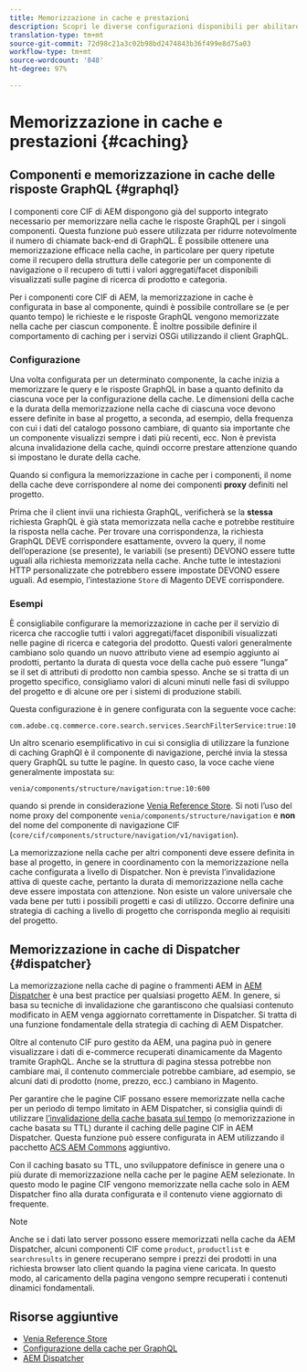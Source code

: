 ```yaml
---
title: Memorizzazione in cache e prestazioni
description: Scopri le diverse configurazioni disponibili per abilitare GraphQL e il caching dei contenuti per ottimizzare le prestazioni dell'implementazione di e-commerce.
translation-type: tm+mt
source-git-commit: 72d98c21a3c02b98bd2474843b36f499e8d75a03
workflow-type: tm+mt
source-wordcount: '848'
ht-degree: 97%

---
```



# Memorizzazione in cache e prestazioni {#caching}

## Componenti e memorizzazione in cache delle risposte GraphQL {#graphql}

I componenti core CIF di AEM dispongono già del supporto integrato necessario per memorizzare nella cache le risposte GraphQL per i singoli componenti. Questa funzione può essere utilizzata per ridurre notevolmente il numero di chiamate back-end di GraphQL. È possibile ottenere una memorizzazione efficace nella cache, in particolare per query ripetute come il recupero della struttura delle categorie per un componente di navigazione o il recupero di tutti i valori aggregati/facet disponibili visualizzati sulle pagine di ricerca di prodotto e categoria.

Per i componenti core CIF di AEM, la memorizzazione in cache è configurata in base al componente, quindi è possibile controllare se (e per quanto tempo) le richieste e le risposte GraphQL vengono memorizzate nella cache per ciascun componente. È inoltre possibile definire il comportamento di caching per i servizi OSGi utilizzando il client GraphQL.

### Configurazione

Una volta configurata per un determinato componente, la cache inizia a memorizzare le query e le risposte GraphQL in base a quanto definito da ciascuna voce per la configurazione della cache. Le dimensioni della cache e la durata della memorizzazione nella cache di ciascuna voce devono essere definite in base al progetto, a seconda, ad esempio, della frequenza con cui i dati del catalogo possono cambiare, di quanto sia importante che un componente visualizzi sempre i dati più recenti, ecc. Non è prevista alcuna invalidazione della cache, quindi occorre prestare attenzione quando si impostano le durate della cache.

Quando si configura la memorizzazione in cache per i componenti, il nome della cache deve corrispondere al nome dei componenti **proxy** definiti nel progetto.

Prima che il client invii una richiesta GraphQL, verificherà se la **stessa** richiesta GraphQL è già stata memorizzata nella cache e potrebbe restituire la risposta nella cache. Per trovare una corrispondenza, la richiesta GraphQL DEVE corrispondere esattamente, ovvero la query, il nome dell’operazione (se presente), le variabili (se presenti) DEVONO essere tutte uguali alla richiesta memorizzata nella cache. Anche tutte le intestazioni HTTP personalizzate che potrebbero essere impostate DEVONO essere uguali. Ad esempio, l’intestazione `Store` di Magento DEVE corrispondere.

### Esempi

È consigliabile configurare la memorizzazione in cache per il servizio di ricerca che raccoglie tutti i valori aggregati/facet disponibili visualizzati nelle pagine di ricerca e categoria del prodotto. Questi valori generalmente cambiano solo quando un nuovo attributo viene ad esempio aggiunto ai prodotti, pertanto la durata di questa voce della cache può essere “lunga” se il set di attributi di prodotto non cambia spesso. Anche se si tratta di un progetto specifico, consigliamo valori di alcuni minuti nelle fasi di sviluppo del progetto e di alcune ore per i sistemi di produzione stabili.

Questa configurazione è in genere configurata con la seguente voce cache:

```
com.adobe.cq.commerce.core.search.services.SearchFilterService:true:10:3600
```

Un altro scenario esemplificativo in cui si consiglia di utilizzare la funzione di caching GraphQl è il componente di navigazione, perché invia la stessa query GraphQL su tutte le pagine. In questo caso, la voce cache viene generalmente impostata su:

```
venia/components/structure/navigation:true:10:600
```

quando si prende in considerazione [Venia Reference Store](https://github.com/adobe/aem-cif-guides-venia). Si noti l’uso del nome proxy del componente `venia/components/structure/navigation` e **non** del nome del componente di navigazione CIF (`core/cif/components/structure/navigation/v1/navigation`).

La memorizzazione nella cache per altri componenti deve essere definita in base al progetto, in genere in coordinamento con la memorizzazione nella cache configurata a livello di Dispatcher. Non è prevista l’invalidazione attiva di queste cache, pertanto la durata di memorizzazione nella cache deve essere impostata con attenzione. Non esiste un valore universale che vada bene per tutti i possibili progetti e casi di utilizzo. Occorre definire una strategia di caching a livello di progetto che corrisponda meglio ai requisiti del progetto.

## Memorizzazione in cache di Dispatcher {#dispatcher}

La memorizzazione nella cache di pagine o frammenti AEM in [AEM Dispatcher](https://docs.adobe.com/content/help/it-IT/experience-manager-dispatcher/using/dispatcher.html) è una best practice per qualsiasi progetto AEM. In genere, si basa su tecniche di invalidazione che garantiscono che qualsiasi contenuto modificato in AEM venga aggiornato correttamente in Dispatcher. Si tratta di una funzione fondamentale della strategia di caching di AEM Dispatcher.

Oltre al contenuto CIF puro gestito da AEM, una pagina può in genere visualizzare i dati di e-commerce recuperati dinamicamente da Magento tramite GraphQL. Anche se la struttura di pagina stessa potrebbe non cambiare mai, il contenuto commerciale potrebbe cambiare, ad esempio, se alcuni dati di prodotto (nome, prezzo, ecc.) cambiano in Magento.

Per garantire che le pagine CIF possano essere memorizzate nella cache per un periodo di tempo limitato in AEM Dispatcher, si consiglia quindi di utilizzare [l’invalidazione della cache basata sul tempo](https://docs.adobe.com/content/help/it-IT/experience-manager-dispatcher/using/configuring/dispatcher-configuration.html#configuring-time-based-cache-invalidation-enablettl) (o memorizzazione in cache basata su TTL) durante il caching delle pagine CIF in AEM Dispatcher. Questa funzione può essere configurata in AEM utilizzando il pacchetto [ACS AEM Commons](https://adobe-consulting-services.github.io/acs-aem-commons/) aggiuntivo.

Con il caching basato su TTL, uno sviluppatore definisce in genere una o più durate di memorizzazione nella cache per le pagine AEM selezionate. In questo modo le pagine CIF vengono memorizzate nella cache solo in AEM Dispatcher fino alla durata configurata e il contenuto viene aggiornato di frequente.

>[!NOTE]
>
>Anche se i dati lato server possono essere memorizzati nella cache da AEM Dispatcher, alcuni componenti CIF come `product`, `productlist` e `searchresults` in genere recuperano sempre i prezzi dei prodotti in una richiesta browser lato client quando la pagina viene caricata. In questo modo, al caricamento della pagina vengono sempre recuperati i contenuti dinamici fondamentali.

## Risorse aggiuntive

- [Venia Reference Store](https://github.com/adobe/aem-cif-guides-venia)
- [Configurazione della cache per GraphQL](https://github.com/adobe/commerce-cif-graphql-client#caching)
- [AEM Dispatcher](https://docs.adobe.com/content/help/en/experience-manager-dispatcher/using/dispatcher.html)